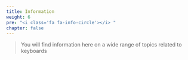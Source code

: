 ```yaml
---
title: Information
weight: 6
pre: "<i class='fa fa-info-circle'></i> "
chapter: false
---
```


> You will find information here on a wide range of topics related to keyboards
